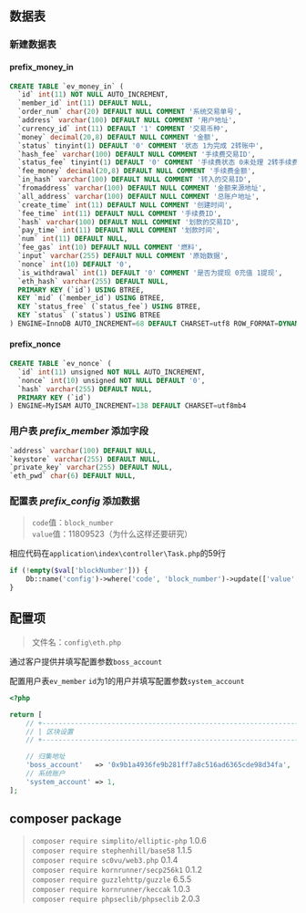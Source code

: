 ## 数据表

### 新建数据表

#### prefix_money_in

```sql
CREATE TABLE `ev_money_in` (
  `id` int(11) NOT NULL AUTO_INCREMENT,
  `member_id` int(11) DEFAULT NULL,
  `order_num` char(20) DEFAULT NULL COMMENT '系统交易单号',
  `address` varchar(100) DEFAULT NULL COMMENT '用户地址',
  `currency_id` int(11) DEFAULT '1' COMMENT '交易币种',
  `money` decimal(20,8) DEFAULT NULL COMMENT '金额',
  `status` tinyint(1) DEFAULT '0' COMMENT '状态 1为完成 2转账中',
  `hash_fee` varchar(100) DEFAULT NULL COMMENT '手续费交易ID',
  `status_fee` tinyint(1) DEFAULT '0' COMMENT '手续费状态 0未处理 2转手续费 1 手续费到账',
  `fee_money` decimal(20,8) DEFAULT NULL COMMENT '手续费金额',
  `in_hash` varchar(100) DEFAULT NULL COMMENT '转入的交易ID',
  `fromaddress` varchar(100) DEFAULT NULL COMMENT '金额来源地址',
  `all_address` varchar(100) DEFAULT NULL COMMENT '总账户地址',
  `create_time` int(11) DEFAULT NULL COMMENT '创建时间',
  `fee_time` int(11) DEFAULT NULL COMMENT '手续费ID',
  `hash` varchar(100) DEFAULT NULL COMMENT '划款的交易ID',
  `pay_time` int(11) DEFAULT NULL COMMENT '划款时间',
  `num` int(11) DEFAULT NULL,
  `fee_gas` int(10) DEFAULT NULL COMMENT '燃料',
  `input` varchar(255) DEFAULT NULL COMMENT '原始数据',
  `nonce` int(10) DEFAULT '0',
  `is_withdrawal` int(1) DEFAULT '0' COMMENT '是否为提现 0充值 1提现',
  `eth_hash` varchar(255) DEFAULT NULL,
  PRIMARY KEY (`id`) USING BTREE,
  KEY `mid` (`member_id`) USING BTREE,
  KEY `status_free` (`status_fee`) USING BTREE,
  KEY `status` (`status`) USING BTREE
) ENGINE=InnoDB AUTO_INCREMENT=68 DEFAULT CHARSET=utf8 ROW_FORMAT=DYNAMIC
```



#### prefix_nonce

```sql
CREATE TABLE `ev_nonce` (
  `id` int(11) unsigned NOT NULL AUTO_INCREMENT,
  `nonce` int(10) unsigned NOT NULL DEFAULT '0',
  `hash` varchar(255) DEFAULT NULL,
  PRIMARY KEY (`id`)
) ENGINE=MyISAM AUTO_INCREMENT=138 DEFAULT CHARSET=utf8mb4
```



### 用户表 *prefix_member* 添加字段

```sql
`address` varchar(100) DEFAULT NULL,
`keystore` varchar(255) DEFAULT NULL,
`private_key` varchar(255) DEFAULT NULL,
`eth_pwd` char(6) DEFAULT NULL,
```



### 配置表 *prefix_config* 添加数据

> `code`值：`block_number`  
> `value`值：11809523（为什么这样还要研究）

相应代码在`application\index\controller\Task.php`的59行

```php
if (!empty($val['blockNumber'])) {
    Db::name('config')->where('code', 'block_number')->update(['value' => $val['blockNumber']]);
}
```



## 配置项

> 文件名：`config\eth.php`

通过客户提供并填写配置参数`boss_account`

配置用户表`ev_member` `id`为1的用户并填写配置参数`system_account`

```php
<?php

return [
    // +----------------------------------------------------------------------
    // | 区块设置
    // +----------------------------------------------------------------------

    // 归集地址
    'boss_account'   => '0x9b1a4936fe9b281ff7a8c516ad6365cde98d34fa',
    // 系统账户
    'system_account' => 1,
];
```



## composer package

> `composer require simplito/elliptic-php` 1.0.6  
> `composer require stephenhill/base58` 1.1.5  
> `composer require sc0vu/web3.php` 0.1.4  
> `composer require kornrunner/secp256k1` 0.1.2  
> `composer require guzzlehttp/guzzle` 6.5.5  
> `composer require kornrunner/keccak` 1.0.3  
> `composer require phpseclib/phpseclib` 2.0.3

